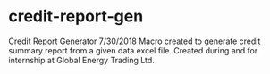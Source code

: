 # credit-report-gen
Credit Report Generator
7/30/2018
Macro created to generate credit summary report from a given data excel file. Created during and for internship at Global Energy Trading Ltd. 
